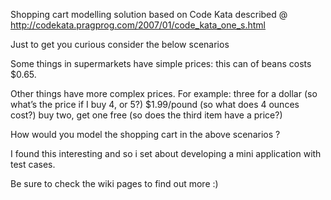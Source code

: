 Shopping cart modelling solution based on Code Kata described @ http://codekata.pragprog.com/2007/01/code_kata_one_s.html

Just to get you curious consider the below scenarios

Some things in supermarkets have simple prices: this can of beans costs $0.65.

Other things have more complex prices. For example:
three for a dollar (so what’s the price if I buy 4, or 5?)
$1.99/pound (so what does 4 ounces cost?)
buy two, get one free (so does the third item have a price?)

How would you model the shopping cart in the above scenarios ?

I found this interesting and so i set about developing a mini application with test cases.

Be sure to check the wiki pages to find out more :)
